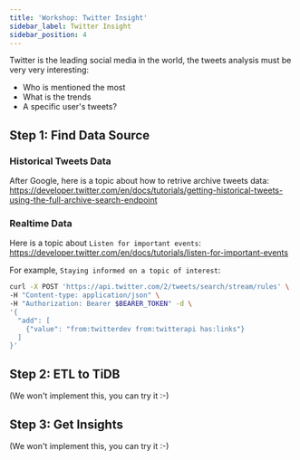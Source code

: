 ```yaml
---
title: 'Workshop: Twitter Insight'
sidebar_label: Twitter Insight
sidebar_position: 4
---
```


Twitter is the leading social media in the world, the tweets analysis must be very very interesting:
* Who is mentioned the most
* What is the trends
* A specific user's tweets?

## Step 1: Find Data Source

### Historical Tweets Data

After Google, here is a topic about how to retrive archive tweets data:  https://developer.twitter.com/en/docs/tutorials/getting-historical-tweets-using-the-full-archive-search-endpoint


### Realtime Data

Here is a topic about `Listen for important events`: https://developer.twitter.com/en/docs/tutorials/listen-for-important-events

For example, `Staying informed on a topic of interest`:

```bash
curl -X POST 'https://api.twitter.com/2/tweets/search/stream/rules' \
-H "Content-type: application/json" \
-H "Authorization: Bearer $BEARER_TOKEN" -d \
'{
  "add": [
    {"value": "from:twitterdev from:twitterapi has:links"}
  ]
}'
```

## Step 2: ETL to TiDB

(We won't implement this, you can try it :-)

## Step 3: Get Insights

(We won't implement this, you can try it :-)
